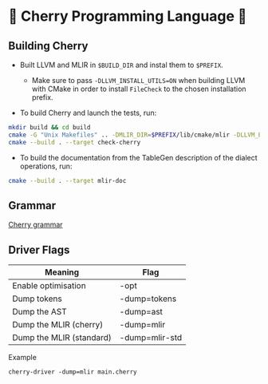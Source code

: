 # 🍒 Cherry Programming Language 🍒

## Building Cherry

- Built LLVM and MLIR in `$BUILD_DIR` and instal them to `$PREFIX`.
  - Make sure to pass `-DLLVM_INSTALL_UTILS=ON` when building LLVM with CMake in order to install `FileCheck` to the chosen installation prefix.

- To build Cherry and launch the tests, run:
```sh
mkdir build && cd build
cmake -G "Unix Makefiles" .. -DMLIR_DIR=$PREFIX/lib/cmake/mlir -DLLVM_EXTERNAL_LIT=$BUILD_DIR/bin/llvm-lit
cmake --build . --target check-cherry
```
- To build the documentation from the TableGen description of the dialect operations, run:
```sh
cmake --build . --target mlir-doc
```

## Grammar
[Cherry grammar](/docs/Grammar.md)

## Driver Flags

Meaning                    |  Flag
|--------------------------|-------------------|
Enable optimisation        | -opt
Dump tokens 			   | -dump=tokens
Dump the AST               | -dump=ast
Dump the MLIR (cherry)     | -dump=mlir
Dump the MLIR (standard)   | -dump=mlir-std

Example
```
cherry-driver -dump=mlir main.cherry
```